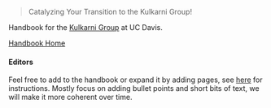 > Catalyzing Your Transition to the Kulkarni Group!

Handbook for the [Kulkarni Group](https://kulkarni.sf.ucdavis.edu/) at UC Davis. 

[Handbook Home](https://kul-group.github.io/kulgroup-handbook/)

#### Editors
Feel free to add to the handbook or expand it by adding pages, see [here](Editing_and_Copying_the_Handbook.md) for instructions.
Mostly focus on adding bullet points and short bits of text, we will make it more coherent over time.

